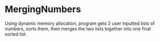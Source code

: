 # MergingNumbers
Using dynamic memory allocation, program gets 2 user inputted lists of numbers, sorts them, then merges the two lists together into one final sorted list. 
